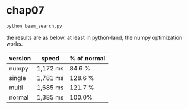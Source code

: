 # chap07

```python
python beam_search.py
```

the results are as below. at least in python-land, the numpy optimization works.

| version | speed | % of normal |
| ------| ------ | -------- |
| numpy | 1,172 ms | 84.6 % |
| single | 1,781 ms | 128.6 % |
| multi | 1,685 ms | 121.7 % |
| normal | 1,385 ms | 100.0% |

